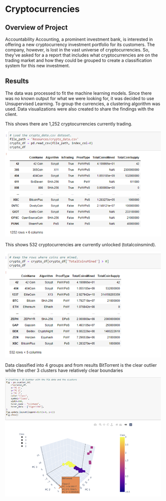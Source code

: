 # Cryptocurrencies

## Overview of Project

Accountability Accounting, a prominent investment bank, is interested in offering a new cryptocurrency investment portfolio for its customers. The company, however, is lost in the vast universe of cryptocurrencies. So, they've asked for a a report that includes what cryptocurrencies are on the trading market and how they could be grouped to create a classification system for this new investment.

## Results

The data was processed to fit the machine learning models. Since there was no known output for what we were looking for, it was decided to use Unsupervised Learning. To group the currencies, a clustering algorithm was used. Data visualizations were also created to share the findings with the client.

This shows there are 1,252 cryptocurrencies currently trading.

![Cryptocurrencies Trading](Resources/Crypto_Currency.PNG)

This shows 532 cryptocurrencies are currently unlocked (totalcoinsmind).

![Unlocked Cryptocurrencies](Resources/Crypto_Currency_Unlocked.PNG)

Data classified into 4 groups and from results BitTorrent is the clear outlier while the other 3 clusters have relatively clear boundaries

![Cluster](https://github.com/hira-ayub/Cryptocurrencies/blob/main/Resources/Cluster.png)




